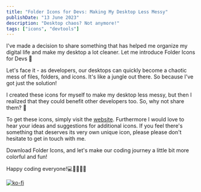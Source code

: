 ```yaml
---
title: "Folder Icons for Devs: Making My Desktop Less Messy"
publishDate: "13 June 2023"
description: "Desktop chaos? Not anymore!"
tags: ["icons", "devtools"]
---
```


I've made a decision to share something that has helped me organize my digital life and make my desktop a lot cleaner. Let me introduce Folder Icons for Devs 🎉

Let's face it - as developers, our desktops can quickly become a chaotic mess of files, folders, and icons. It's like a jungle out there. So because I've got just the solution!

I created these icons for myself to make my desktop less messy, but then I realized that they could benefit other developers too. So, why not share them? 💙

To get these icons, simply visit the [website](https://devicons.netlify.app/). Furthermore I would love to hear your ideas and suggestions for additional icons. If you feel there's something that deserves its very own unique icon, please please don't hesitate to get in touch with me.

Download Folder Icons, and let's make our coding journey a little bit more colorful and fun!

Happy coding everyone!💻👨‍💻👩‍💻

[![ko-fi](https://ko-fi.com/img/githubbutton_sm.svg)](https://ko-fi.com/H2H7DIE8I)

